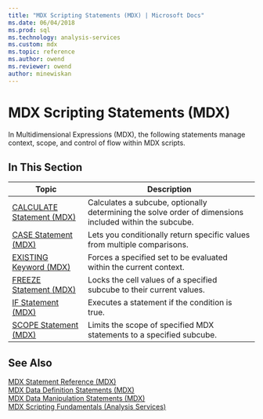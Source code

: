 ```yaml
---
title: "MDX Scripting Statements (MDX) | Microsoft Docs"
ms.date: 06/04/2018
ms.prod: sql
ms.technology: analysis-services
ms.custom: mdx
ms.topic: reference
ms.author: owend
ms.reviewer: owend
author: minewiskan
---
```

# MDX Scripting Statements (MDX)


  In Multidimensional Expressions (MDX), the following statements manage context, scope, and control of flow within MDX scripts.  
  
## In This Section  
  
|Topic|Description|  
|-----------|-----------------|  
|[CALCULATE Statement &#40;MDX&#41;](../mdx/mdx-scripting-calculate.md)|Calculates a subcube, optionally determining the solve order of dimensions included within the subcube.|  
|[CASE Statement &#40;MDX&#41;](../mdx/case-statement-mdx.md)|Lets you conditionally return specific values from multiple comparisons.|  
|[EXISTING Keyword &#40;MDX&#41;](https://docs.microsoft.com/analysis-services/multidimensional-models/mdx/mdx-query-existing-keyword)|Forces a specified set to be evaluated within the current context.|  
|[FREEZE Statement &#40;MDX&#41;](../mdx/mdx-scripting-freeze.md)|Locks the cell values of a specified subcube to their current values.|  
|[IF Statement  &#40;MDX&#41;](../mdx/mdx-scripting-if.md)|Executes a statement if the condition is true.|  
|[SCOPE Statement &#40;MDX&#41;](../mdx/mdx-scripting-scope.md)|Limits the scope of specified MDX statements to a specified subcube.|  
  
## See Also  
 [MDX Statement Reference &#40;MDX&#41;](../mdx/mdx-statement-reference-mdx.md)   
 [MDX Data Definition Statements &#40;MDX&#41;](../mdx/mdx-data-definition-statements-mdx.md)   
 [MDX Data Manipulation Statements &#40;MDX&#41;](../mdx/mdx-data-manipulation-statements-mdx.md)   
 [MDX Scripting Fundamentals &#40;Analysis Services&#41;](https://docs.microsoft.com/analysis-services/multidimensional-models/mdx/mdx-scripting-fundamentals-analysis-services)  
  
  
